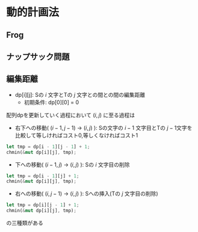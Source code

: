 # 動的計画法

## Frog

## ナップサック問題

## 編集距離

- dp[i][j]: Sの $i$ 文字とTの $j$ 文字との間との間の編集距離
    - 初期条件: dp[0][0] = 0

配列dpを更新していく過程において $(i,j)$ に至る過程は 
- 右下への移動( $(i-1,j-1)$ -> $(i,j)$ ): Sの文字の $i - 1$ 文字目とTの $j - 1$文字を比較して等しければコスト0,等しくなければコスト1 
```Rust
let tmp = dp[i - 1][j - 1] + 1;
chmin(&mut dp[i][j], tmp);
```
- 下への移動( $(i-1,j)$ -> $(i,j)$ ): Sの $i$ 文字目の削除

```Rust
let tmp = dp[i - 1][j] + 1;
chmin(&mut dp[i][j], tmp);
```
- 右への移動( $(i,j-1)$ -> $(i,j)$ ): Sへの挿入(Tの $j$ 文字目の削除)

```Rust
let tmp = dp[i][j - 1] + 1;
chmin(&mut dp[i][j], tmp);
```

の三種類がある
